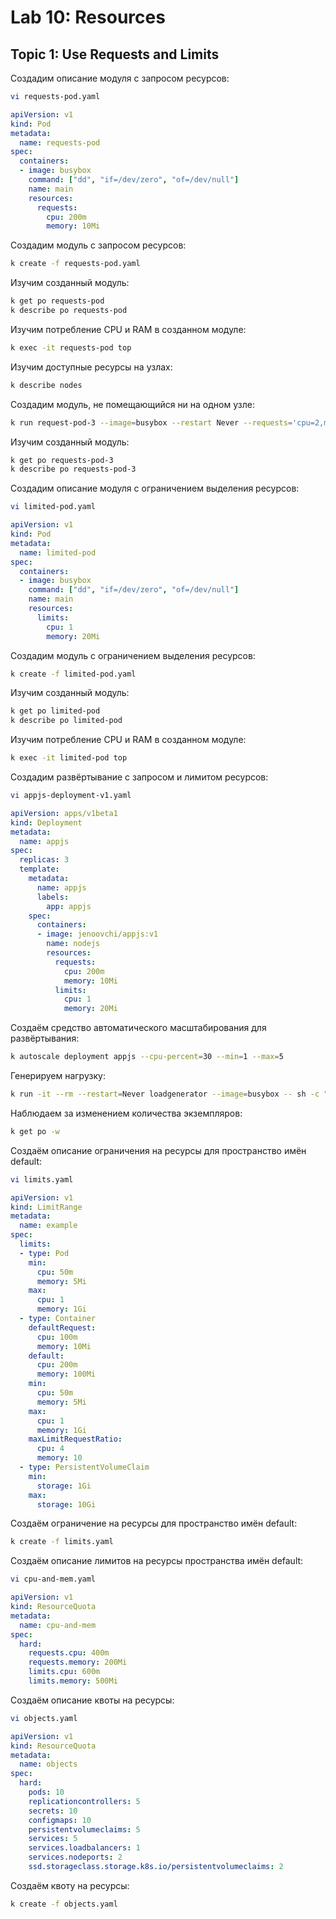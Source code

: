# Lab 10: Resources

## Topic 1: Use Requests and Limits

Создадим описание модуля с запросом ресурсов:
```bash
vi requests-pod.yaml
```

```yaml
apiVersion: v1
kind: Pod
metadata:
  name: requests-pod
spec:
  containers:
  - image: busybox
    command: ["dd", "if=/dev/zero", "of=/dev/null"]
    name: main
    resources:
      requests:
        cpu: 200m
        memory: 10Mi
```

Создадим модуль с запросом ресурсов:
```bash
k create -f requests-pod.yaml
```

Изучим созданный модуль:
```bash
k get po requests-pod
k describe po requests-pod
```

Изучим потребление CPU и RAM в созданном модуле:
```bash
k exec -it requests-pod top
```

Изучим доступные ресурсы на узлах:
```bash
k describe nodes
```

Создадим модуль, не помещающийся ни на одном узле:
```bash
k run request-pod-3 --image=busybox --restart Never --requests='cpu=2,memory=20Mi' -- dd if=/dev/zero of /dev/null
```

Изучим созданный модуль:
```bash
k get po requests-pod-3
k describe po requests-pod-3
```

Создадим описание модуля с ограничением выделения ресурсов:
```bash
vi limited-pod.yaml
```

```yaml
apiVersion: v1
kind: Pod
metadata:
  name: limited-pod
spec:
  containers:
  - image: busybox
    command: ["dd", "if=/dev/zero", "of=/dev/null"]
    name: main
    resources:
      limits:
        cpu: 1
        memory: 20Mi
```

Создадим модуль с ограничением выделения ресурсов:
```bash
k create -f limited-pod.yaml
```

Изучим созданный модуль:
```bash
k get po limited-pod
k describe po limited-pod
```

Изучим потребление CPU и RAM в созданном модуле:
```bash
k exec -it limited-pod top
```

Создадим развёртывание с запросом и лимитом ресурсов:
```bash
vi appjs-deployment-v1.yaml
```

```yaml
apiVersion: apps/v1beta1
kind: Deployment
metadata:
  name: appjs
spec:
  replicas: 3
  template:
    metadata:
      name: appjs
      labels:
        app: appjs
    spec:
      containers:
      - image: jenoovchi/appjs:v1
        name: nodejs
        resources:
          requests:
            cpu: 200m
            memory: 10Mi
          limits:
            cpu: 1
            memory: 20Mi
```

Создаём средство автоматического масштабирования для развёртывания:
```bash
k autoscale deployment appjs --cpu-percent=30 --min=1 --max=5
```

Генерируем нагрузку:
```bash
k run -it --rm --restart=Never loadgenerator --image=busybox -- sh -c "while true; do wget -O - -q http://appjs.default; done"
```

Наблюдаем за изменением количества экземпляров:
```bash
k get po -w
```

Создаём описание ограничения на ресурсы для пространство имён default:
```bash
vi limits.yaml
```

```yaml
apiVersion: v1
kind: LimitRange
metadata:
  name: example
spec:
  limits:
  - type: Pod
    min:
      cpu: 50m
      memory: 5Mi
    max:
      cpu: 1
      memory: 1Gi
  - type: Container
    defaultRequest:
      cpu: 100m
      memory: 10Mi
    default:
      cpu: 200m
      memory: 100Mi
    min:
      cpu: 50m
      memory: 5Mi
    max:
      cpu: 1
      memory: 1Gi
    maxLimitRequestRatio:
      cpu: 4
      memory: 10
  - type: PersistentVolumeClaim
    min:
      storage: 1Gi
    max:
      storage: 10Gi
```

Создаём ограничение на ресурсы для пространство имён default:
```bash
k create -f limits.yaml
```

Создаём описание лимитов на ресурсы пространства имён default:
```bash
vi cpu-and-mem.yaml
```

```yaml
apiVersion: v1
kind: ResourceQuota
metadata:
  name: cpu-and-mem
spec:
  hard:
    requests.cpu: 400m
    requests.memory: 200Mi
    limits.cpu: 600m
    limits.memory: 500Mi
```

Создаём описание квоты на ресурсы:
```bash
vi objects.yaml
```

```yaml
apiVersion: v1
kind: ResourceQuota
metadata:
  name: objects
spec:
  hard:
    pods: 10
    replicationcontrollers: 5
    secrets: 10
    configmaps: 10
    persistentvolumeclaims: 5
    services: 5
    services.loadbalancers: 1
    services.nodeports: 2
    ssd.storageclass.storage.k8s.io/persistentvolumeclaims: 2
```

Создаём квоту на ресурсы:
```bash
k create -f objects.yaml
```